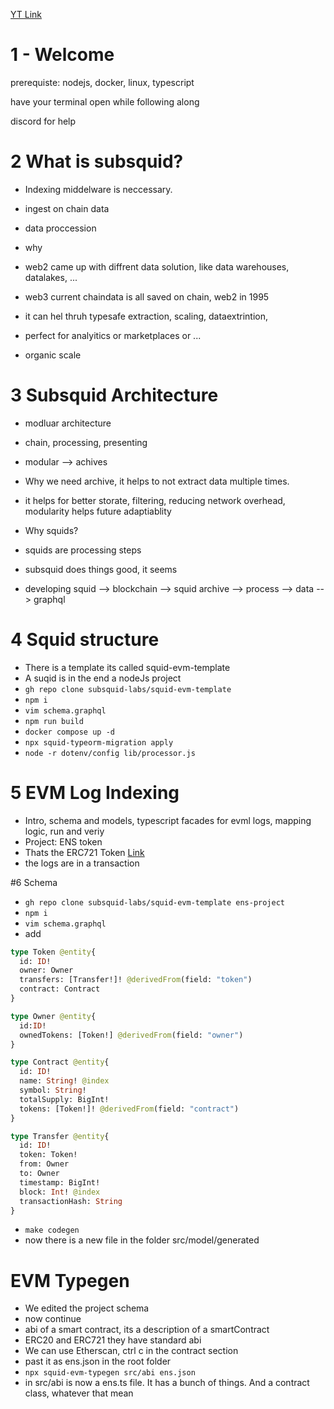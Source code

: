 [YT Link](https://www.youtube.com/watch?v=x4fEP0KJ3OE&list=PLH2948XqklrgTvG6-ro3eqS17j7n_raiN)

# 1 - Welcome

prerequiste: nodejs, docker, linux, typescript

have your terminal open while following along

discord for help

# 2 What is subsquid? 

- Indexing middelware is neccessary.
- ingest on chain data
- data proccession

- why
- web2 came up with diffrent data solution, like data warehouses, datalakes, ...
- web3 current chaindata is all saved on chain, web2 in 1995
- it can hel thruh typesafe extraction, scaling, dataextrintion, 
- perfect for analyitics or marketplaces or ...
- organic scale

# 3 Subsquid Architecture

- modluar architecture
- chain, processing, presenting
- modular --> achives
- Why we need archive, it helps to not extract data multiple times.
- it helps for better storate, filtering, reducing network overhead, modularity helps future adaptiablity

- Why squids? 
- squids are processing steps
- subsquid does things good, it seems
- developing squid --> blockchain --> squid archive --> process --> data --> graphql

# 4 Squid structure

- There is a template its called squid-evm-template
- A suqid is in the end a nodeJs project
- `gh repo clone subsquid-labs/squid-evm-template`
- `npm i`
- `vim schema.graphql`
- `npm run build`
- `docker compose up -d`
- `npx squid-typeorm-migration apply`
- `node -r dotenv/config lib/processor.js`

# 5 EVM Log Indexing
- Intro, schema and models, typescript facades for evml logs, mapping logic, run and veriy
- Project: ENS token
- Thats the ERC721 Token [Link](https://etherscan.io/token/0x57f1887a8bf19b14fc0df6fd9b2acc9af147ea85)
- the logs are in a transaction

#6 Schema
- `gh repo clone subsquid-labs/squid-evm-template ens-project`
- `npm i`
- `vim schema.graphql`
- add 
```graphql
type Token @entity{
  id: ID!
  owner: Owner
  transfers: [Transfer!]! @derivedFrom(field: "token")
  contract: Contract
}

type Owner @entity{
  id:ID!
  ownedTokens: [Token!] @derivedFrom(field: "owner")
}

type Contract @entity{
  id: ID!
  name: String! @index
  symbol: String!
  totalSupply: BigInt!
  tokens: [Token!]! @derivedFrom(field: "contract")
}

type Transfer @entity{
  id: ID!
  token: Token!
  from: Owner
  to: Owner
  timestamp: BigInt!
  block: Int! @index
  transactionHash: String
}
```
- `make codegen` 
- now there is a new file in the folder src/model/generated

# EVM Typegen

- We edited the project schema
- now continue
- abi of a smart contract, its a description of a smartContract
- ERC20 and ERC721 they have standard abi
- We can use Etherscan, ctrl c in the contract section
- past it as ens.json in the root folder
- `npx squid-evm-typegen src/abi ens.json`
- in src/abi is now a ens.ts file. It has a bunch of things. And a contract class, whatever that mean


